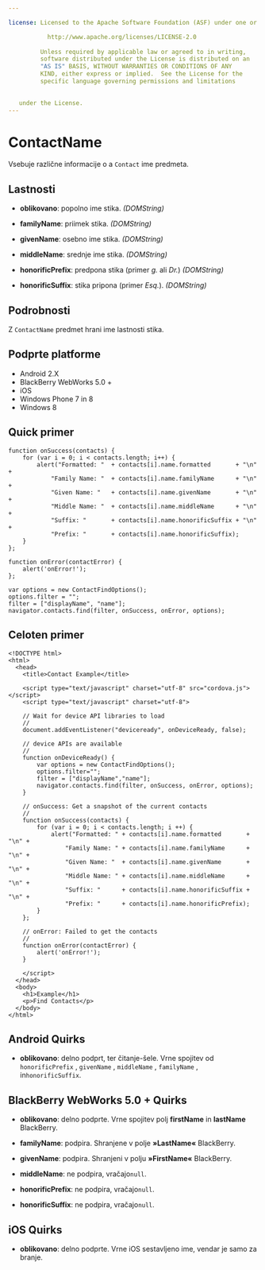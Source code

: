 ```yaml
---

license: Licensed to the Apache Software Foundation (ASF) under one or more contributor license agreements. See the NOTICE file distributed with this work for additional information regarding copyright ownership. The ASF licenses this file to you under the Apache License, Version 2.0 (the "License"); you may not use this file except in compliance with the License. You may obtain a copy of the License at

           http://www.apache.org/licenses/LICENSE-2.0
    
         Unless required by applicable law or agreed to in writing,
         software distributed under the License is distributed on an
         "AS IS" BASIS, WITHOUT WARRANTIES OR CONDITIONS OF ANY
         KIND, either express or implied.  See the License for the
         specific language governing permissions and limitations
    

   under the License.
---
```


# ContactName

Vsebuje različne informacije o a `Contact` ime predmeta.

## Lastnosti

*   **oblikovano**: popolno ime stika. *(DOMString)*

*   **familyName**: priimek stika. *(DOMString)*

*   **givenName**: osebno ime stika. *(DOMString)*

*   **middleName**: srednje ime stika. *(DOMString)*

*   **honorificPrefix**: predpona stika (primer *g.* ali *Dr.*) *(DOMString)*

*   **honorificSuffix**: stika pripona (primer *Esq.*). *(DOMString)*

## Podrobnosti

Z `ContactName` predmet hrani ime lastnosti stika.

## Podprte platforme

*   Android 2.X
*   BlackBerry WebWorks 5.0 +
*   iOS
*   Windows Phone 7 in 8
*   Windows 8

## Quick primer

    function onSuccess(contacts) {
        for (var i = 0; i < contacts.length; i++) {
            alert("Formatted: "  + contacts[i].name.formatted       + "\n" +
                "Family Name: "  + contacts[i].name.familyName      + "\n" +
                "Given Name: "   + contacts[i].name.givenName       + "\n" +
                "Middle Name: "  + contacts[i].name.middleName      + "\n" +
                "Suffix: "       + contacts[i].name.honorificSuffix + "\n" +
                "Prefix: "       + contacts[i].name.honorificSuffix);
        }
    };
    
    function onError(contactError) {
        alert('onError!');
    };
    
    var options = new ContactFindOptions();
    options.filter = "";
    filter = ["displayName", "name"];
    navigator.contacts.find(filter, onSuccess, onError, options);
    

## Celoten primer

    <!DOCTYPE html>
    <html>
      <head>
        <title>Contact Example</title>
    
        <script type="text/javascript" charset="utf-8" src="cordova.js"></script>
        <script type="text/javascript" charset="utf-8">
    
        // Wait for device API libraries to load
        //
        document.addEventListener("deviceready", onDeviceReady, false);
    
        // device APIs are available
        //
        function onDeviceReady() {
            var options = new ContactFindOptions();
            options.filter="";
            filter = ["displayName","name"];
            navigator.contacts.find(filter, onSuccess, onError, options);
        }
    
        // onSuccess: Get a snapshot of the current contacts
        //
        function onSuccess(contacts) {
            for (var i = 0; i < contacts.length; i ++) {
                alert("Formatted: " + contacts[i].name.formatted       + "\n" +
                    "Family Name: " + contacts[i].name.familyName      + "\n" +
                    "Given Name: "  + contacts[i].name.givenName       + "\n" +
                    "Middle Name: " + contacts[i].name.middleName      + "\n" +
                    "Suffix: "      + contacts[i].name.honorificSuffix + "\n" +
                    "Prefix: "      + contacts[i].name.honorificPrefix);
            }
        };
    
        // onError: Failed to get the contacts
        //
        function onError(contactError) {
            alert('onError!');
        }
    
        </script>
      </head>
      <body>
        <h1>Example</h1>
        <p>Find Contacts</p>
      </body>
    </html>
    

## Android Quirks

*   **oblikovano**: delno podprt, ter čitanje-šele. Vrne spojitev od `honorificPrefix` , `givenName` , `middleName` , `familyName` , in`honorificSuffix`.

## BlackBerry WebWorks 5.0 + Quirks

*   **oblikovano**: delno podprte. Vrne spojitev polj **firstName** in **lastName** BlackBerry.

*   **familyName**: podpira. Shranjene v polje **»LastName«** BlackBerry.

*   **givenName**: podpira. Shranjeni v polju **»FirstName«** BlackBerry.

*   **middleName**: ne podpira, vračajo`null`.

*   **honorificPrefix**: ne podpira, vračajo`null`.

*   **honorificSuffix**: ne podpira, vračajo`null`.

## iOS Quirks

*   **oblikovano**: delno podprte. Vrne iOS sestavljeno ime, vendar je samo za branje.
